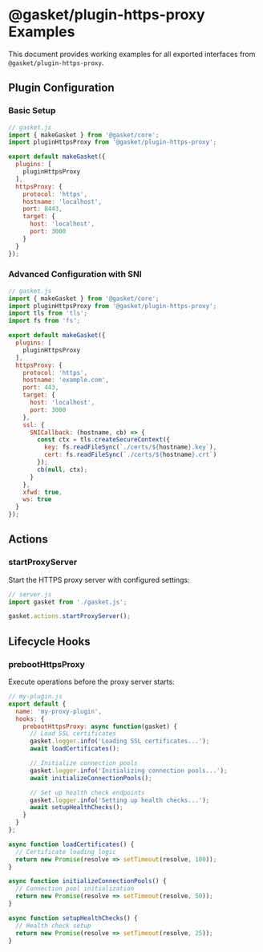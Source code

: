 # @gasket/plugin-https-proxy Examples

This document provides working examples for all exported interfaces from `@gasket/plugin-https-proxy`.

## Plugin Configuration

### Basic Setup

```js
// gasket.js
import { makeGasket } from '@gasket/core';
import pluginHttpsProxy from '@gasket/plugin-https-proxy';

export default makeGasket({
  plugins: [
    pluginHttpsProxy
  ],
  httpsProxy: {
    protocol: 'https',
    hostname: 'localhost',
    port: 8443,
    target: {
      host: 'localhost',
      port: 3000
    }
  }
});
```

### Advanced Configuration with SNI

```js
// gasket.js
import { makeGasket } from '@gasket/core';
import pluginHttpsProxy from '@gasket/plugin-https-proxy';
import tls from 'tls';
import fs from 'fs';

export default makeGasket({
  plugins: [
    pluginHttpsProxy
  ],
  httpsProxy: {
    protocol: 'https',
    hostname: 'example.com',
    port: 443,
    target: {
      host: 'localhost',
      port: 3000
    },
    ssl: {
      SNICallback: (hostname, cb) => {
        const ctx = tls.createSecureContext({
          key: fs.readFileSync(`./certs/${hostname}.key`),
          cert: fs.readFileSync(`./certs/${hostname}.crt`)
        });
        cb(null, ctx);
      }
    },
    xfwd: true,
    ws: true
  }
});
```

## Actions

### startProxyServer

Start the HTTPS proxy server with configured settings:

```js
// server.js
import gasket from './gasket.js';

gasket.actions.startProxyServer();
```

## Lifecycle Hooks

### prebootHttpsProxy

Execute operations before the proxy server starts:

```js
// my-plugin.js
export default {
  name: 'my-proxy-plugin',
  hooks: {
    prebootHttpsProxy: async function(gasket) {
      // Load SSL certificates
      gasket.logger.info('Loading SSL certificates...');
      await loadCertificates();

      // Initialize connection pools
      gasket.logger.info('Initializing connection pools...');
      await initializeConnectionPools();

      // Set up health check endpoints
      gasket.logger.info('Setting up health checks...');
      await setupHealthChecks();
    }
  }
};

async function loadCertificates() {
  // Certificate loading logic
  return new Promise(resolve => setTimeout(resolve, 100));
}

async function initializeConnectionPools() {
  // Connection pool initialization
  return new Promise(resolve => setTimeout(resolve, 50));
}

async function setupHealthChecks() {
  // Health check setup
  return new Promise(resolve => setTimeout(resolve, 25));
}
```
